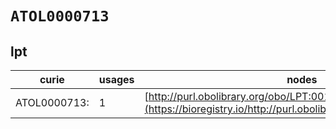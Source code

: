 # `ATOL0000713`

## lpt

| curie                  |   usages | nodes                                                                                                           |
|------------------------|----------|-----------------------------------------------------------------------------------------------------------------|
| ATOL0000713:<new xref> |        1 | [http://purl.obolibrary.org/obo/LPT:0010384](https://bioregistry.io/http://purl.obolibrary.org/obo/LPT:0010384) |
